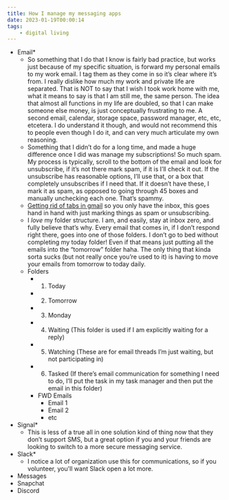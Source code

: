 ```yaml
---
title: How I manage my messaging apps
date: 2023-01-19T00:00:14
tags:
    - digital living
---
```


* Email*
   * So something that I do that I know is fairly bad practice, but works just because of my specific situation, is forward my personal emails to my work email. I tag them as they come in so it’s clear where it’s from. I really dislike how much my work and private life are separated. That is NOT to say that I wish I took work home with me, what it means to say is that I am still me, the same person. The idea that almost all functions in my life are doubled, so that I can make someone else money, is just conceptually frustrating to me. A second email, calendar, storage space, password manager, etc, etc, etcetera. I do understand it though, and would not recommend this to people even though I do it, and can very much articulate my own reasoning.
   * Something that I didn’t do for a long time, and made a huge difference once I did was manage my subscriptions! So much spam. My process is typically, scroll to the bottom of the email and look for unsubscribe, if it’s not there mark spam, if it is I’ll check it out. If the unsubscribe has reasonable options, I’ll use that, or a box that completely unsubscribes if I need that. If it doesn’t have these, I mark it as spam, as opposed to going through 45 boxes and manually unchecking each one. That’s spammy.
   * [Getting rid of tabs in gmail](https://support.google.com/mail/answer/3094499?hl=en&co=GENIE.Platform=Desktop) so you only have the inbox, this goes hand in hand with just marking things as spam or unsubscribing.
   * I *love* my folder structure. I am, and easily, stay at inbox zero, and fully believe that’s why. Every email that comes in, if I don’t respond right there, goes into one of those folders. I don’t go to bed without completing my today folder! Even if that means just putting all the emails into the “tomorrow” folder haha. The only thing that kinda sorta sucks (but not really once you’re used to it) is having to move your emails from tomorrow to today daily. 
   * Folders
      * 1. Today
      * 2. Tomorrow
      * 3. Monday
      * 4. Waiting (This folder is used if I am explicitly waiting for a reply)
      * 5. Watching (These are for email threads I’m just waiting, but not participating in)
      * 6. Tasked (If there’s email communication for something I need to do, I’ll put the task in my task manager and then put the email in this folder)
      * FWD Emails
         * Email 1
         * Email 2
         * etc
* Signal*
   * This is less of a true all in one solution kind of thing now that they don’t support SMS, but a great option if you and your friends are looking to switch to a more secure messaging service.
* Slack*
  * I notice a lot of organization use this for communications, so if you volunteer, you'll want Slack open a lot more.
* Messages
* Snapchat
* Discord